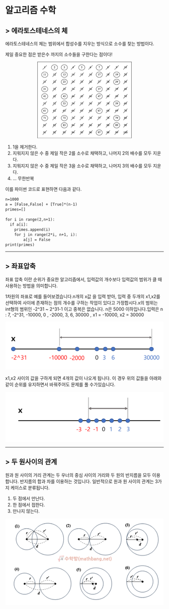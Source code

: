 # 알고리즘 수학

## > 에라토스테네스의 체
에라토스테네스의 체는 범위에서 합성수를 지우는 방식으로 소수를 찾는 방법이다.

제일 중요한 점은 받은수 까지의 소수들을 구한다는 점이다!

<p align="center">
    <img src="Picture\Math_1.png">
</p>

1. 1을 제거한다.
2. 지워지지 않은 수 중 제일 작은 2를 소수로 채택하고, 나머지 2의 배수를 모두 지운다.
3. 지워지지 않은 수 중 제일 작은 3을 소수로 채택하고, 나머지 3의 배수를 모두 지운다.
4. ... 무한반복

이를 파이썬 코드로 표현하면 다음과 같다.
```
n=1000
a = [False,False] + [True]*(n-1)
primes=[]

for i in range(2,n+1):
  if a[i]:
    primes.append(i)
    for j in range(2*i, n+1, i):
        a[j] = False
print(primes)
```
---
## > 좌표압축
좌표 압축 이란 순위가 중요한 알고리즘에서, 입력값의 개수보다 입력값의 범위가 클 때 사용하는 방법을 의미합니다.

1차원의 좌표로 예를 들어보겠습니다.n개의 x값 을 입력 받아, 입력 중 두개의  x1,x2를 선택하여 사이에 존재하는 점의 개수를 구하는 작업이 있다고 가정합시다.x의 범위는 int형의 범위인 -2^31 ~ 2^31-1 이고 중복은 없습니다. n은 5000 이하입니다.입력은 n : 7, -2^31, -10000, 0 , -2000, 3, 6, 30000 , x1 = -10000, x2 = 30000
<p align="center">
    <img src="Picture\Math_2.png">
</p>

x1,x2 사이의 값을 구하게 되면 4개의 값이 나오게 됩니다.
이 경우 위의 값들을 아래와 같이 순위를 유지하면서 바꿔주어도 문제를 풀 수가있습니다.

<p align="center">
    <img src="Picture\Math_3.png">
</p>

---

## > 두 원사이의 관계
원과 원 사이의 거리 관계는 두 우너의 중심 사이의 거리와 두 원의 반지름을 모두 이용합니다. 반지름의 합과 차를 이용하는 것입니다. 
일반적으로 원과 원 사이의 관계는 3가지 케이스로 분류됩니다.

1. 두 점에서 만난다.
2. 한 점에서 접한다.
3. 만나지 않는다.
   
<p align="center">
    <img src="Picture\Math_4.png">
</p>

